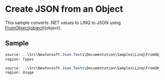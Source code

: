 ﻿# Create JSON from an Object

This sample converts .NET values to LINQ to JSON using [FromObject(object)](/api/newtonsoft/json/linq/jtoken/#method-fromobject)(object).

## Sample

```csharp Types
source: ..\Src\Newtonsoft.Json.Tests\Documentation\Samples\Linq\FromObject.cs
region: Types
```

```csharp Usage
source: ..\Src\Newtonsoft.Json.Tests\Documentation\Samples\Linq\FromObject.cs
region: Usage
```
